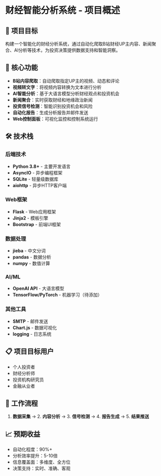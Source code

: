 # 财经智能分析系统 - 项目概述

## 🎯 项目目标
构建一个智能化的财经分析系统，通过自动化爬取B站财经UP主内容、新闻聚合、AI分析等技术，为投资决策提供数据支持和智能洞察。

## 🚀 核心功能
- **B站内容爬取**：自动爬取指定UP主的视频、动态和评论
- **视频转文字**：将视频内容转换为文本进行分析  
- **AI智能分析**：基于大语言模型分析财经观点和投资机会
- **新闻聚合**：实时获取财经和地缘政治新闻
- **投资信号检测**：智能识别投资机会和风险
- **自动化报告**：生成分析报告并邮件发送
- **Web控制面板**：可视化监控和控制系统运行

## 🛠 技术栈

### 后端技术
- **Python 3.8+** - 主要开发语言
- **AsyncIO** - 异步编程框架
- **SQLite** - 轻量级数据库
- **aiohttp** - 异步HTTP客户端

### Web框架
- **Flask** - Web应用框架
- **Jinja2** - 模板引擎
- **Bootstrap** - 前端UI框架

### 数据处理
- **jieba** - 中文分词
- **pandas** - 数据分析
- **numpy** - 数值计算

### AI/ML
- **OpenAI API** - 大语言模型
- **TensorFlow/PyTorch** - 机器学习（待添加）

### 其他工具
- **SMTP** - 邮件发送
- **Chart.js** - 数据可视化
- **logging** - 日志系统

## 📋 项目目标用户
- 个人投资者
- 财经分析师
- 投资机构研究员
- 金融从业者

## 🔄 工作流程
1. **数据采集** → 2. **内容分析** → 3. **信号检测** → 4. **报告生成** → 5. **结果推送**

## 📈 预期收益
- 自动化程度：90%+
- 分析效率提升：5-10倍
- 信息覆盖面：多维度、全方位
- 决策支持：实时、准确、客观 